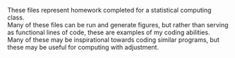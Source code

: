These files represent homework completed for a statistical computing class. <br>
Many of these files can be run and generate figures, but rather than serving as functional lines of code, these are examples of my coding abilities. <br>
Many of these may be inspirational towards coding similar programs, but these may be useful for computing with adjustment.<br>
